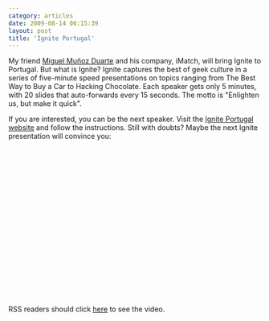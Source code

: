 ```yaml
---
category: articles
date: 2009-08-14 06:15:39
layout: post
title: 'Ignite Portugal'
---
```


<p>My friend <a href="http://www.linkedin.com/pub/miguel-muñoz-duarte/0/a6b/184">Miguel Muñoz Duarte</a> and his company, iMatch, will bring Ignite to Portugal. But what is Ignite? Ignite captures the best of geek culture in a series of five-minute speed presentations on topics ranging from The Best Way to Buy a Car to Hacking Chocolate. Each speaker gets only 5 minutes, with 20 slides that auto-forwards every 15 seconds. The motto is "Enlighten us, but make it quick".</p>

<p>If you are interested, you can be the next speaker. Visit the <a href="http://www.igniteportugal.blogspot.com/">Ignite Portugal website</a> and follow the instructions. Still with doubts? Maybe the next Ignite presentation will convince you:</p>

<iframe title="Ignite Portugal" width="480" height="300" data-src="//www.youtube.com/embed/rRa1IPkBFbg" frameborder="0" allowfullscreen></iframe>

<p>RSS readers should click <a href="//joaobordalo.com/articles/2009/08/14/ignite-portugal">here</a> to see the video.</p>

